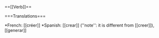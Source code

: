 ==[[Verb]]==

===Translations===

*French: [[créer]]
*Spanish: [[crear]] (''note'': it is different from [[creer]]), [[generar]]